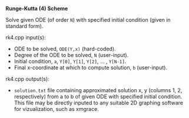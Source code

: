 **Runge-Kutta (4) Scheme**

Solve given ODE (of order `N`) with specified initial condition (given in standard form).

rk4.cpp input(s):
   - ODE to be solved, `ODE(Y,x)` (hard-coded).
   - Degree of the ODE to be solved, `N` (user-input).
   - Initial condition, `a`, `Y[0]`, `Y[1]`, `Y[2]`, ... , `Y[N-1]`.
   - Final x-coordinate at which to compute solution, `b` (user-input).

rk4.cpp output(s):
   - `solution.txt` file containing approximated solution x, y (columns 1, 2, respectively) from a to b of given ODE with specified initial condition.  This file may be directly inputed to any suitable 2D graphing software for vizualization, such as xmgrace.
